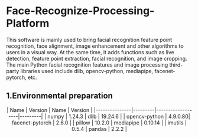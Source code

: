 # Face-Recognize-Processing-Platform
This software is mainly used to bring facial recognition feature point recognition, face alignment, image enhancement and other algorithms to users in a visual way. At the same time, it adds functions such as live detection, feature point extraction, facial recognition, and image cropping. The main Python facial recognition features and image processing third-party libraries used include dlib, opencv-python, mediapipe, facenet-pytorch, etc.

## 1.Environmental preparation
<center>
| Name          | Version | Name              | Version |
|---------------|---------|-------------------|---------|
| numpy         | 1.24.3  | dlib              | 19.24.6 |
| opencv-python | 4.9.0.80| facenet-pytorch   | 2.6.0   |
| pillow        | 10.2.0  | mediapipe         | 0.10.14 |
| imutils       | 0.5.4   | pandas            | 2.2.2   |
</center>

